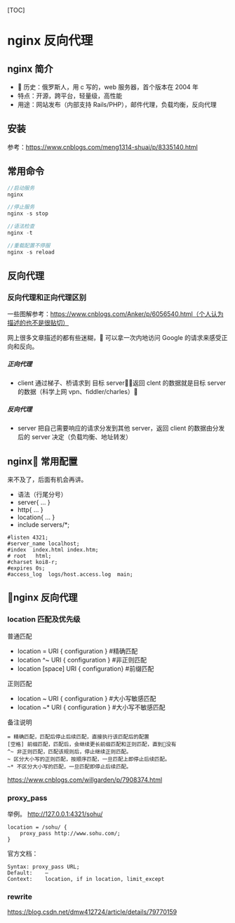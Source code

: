 [TOC]

# nginx 反向代理

## nginx 简介

-  历史：俄罗斯人，用 c 写的，web 服务器，首个版本在 2004 年
- 特点：开源，跨平台，轻量级，高性能
- 用途：网站发布（内部支持 Rails/PHP），邮件代理，负载均衡，反向代理

## 安装

参考：https://www.cnblogs.com/meng1314-shuai/p/8335140.html

## 常用命令

```javascript
//启动服务
nginx

//停止服务
nginx -s stop

//语法检查
nginx -t

//重载配置不停服
nginx -s reload
```

## 反向代理

### 反向代理和正向代理区别

一些图解参考：https://www.cnblogs.com/Anker/p/6056540.html（个人认为描述的也不是很贴切）

网上很多文章描述的都有些迷糊， 可以拿一次内地访问 Google 的请求来感受正向和反向。

##### 正向代理

- client 通过梯子、桥请求到 目标 server，返回 clent 的数据就是目标 server 的数据（科学上网 vpn、fiddler/charles）

##### 反向代理

- server 把自己需要响应的请求分发到其他 server，返回 client 的数据由分发后的 server 决定（负载均衡、地址转发）

## nginx 常用配置

来不及了，后面有机会再讲。

- 语法（行尾分号）
- server{
  ...
  }
- http{
  ...
  }
- location{
  ...
  }
- include servers/\*;

```
#listen 4321;
#server_name localhost;
#index  index.html index.htm;
# root   html;
#charset koi8-r;
#expires 0s;
#access_log  logs/host.access.log  main;
```

## nginx 反向代理

### location 匹配及优先级

普通匹配

- location = URI { configuration } #精确匹配
- location ^~ URI { configuration } #非正则匹配
- location [space] URI { configuration} #前缀匹配

正则匹配

- location ~ URI { configuration } #大小写敏感匹配
- location ~\* URI { configuration } #大小写不敏感匹配

备注说明

```
= 精确匹配，匹配后停止后续匹配，直接执行该匹配后的配置
[空格] 前缀匹配，匹配后，会继续更长前缀匹配和正则匹配，直到没有
^~ 非正则匹配，匹配该规则后，停止继续正则匹配。
~ 区分大小写的正则匹配，按顺序匹配，一旦匹配上即停止后续匹配。
~* 不区分大小写的匹配，一旦匹配即停止后续匹配。
```

https://www.cnblogs.com/willgarden/p/7908374.html

### proxy_pass

举例。
http://127.0.0.1:4321/sohu/

```
location = /sohu/ {
    proxy_pass http://www.sohu.com/;
}
```

官方文档：

```
Syntax:	proxy_pass URL;
Default:	—
Context:	location, if in location, limit_except
```

### rewrite

https://blog.csdn.net/dmw412724/article/details/79770159
